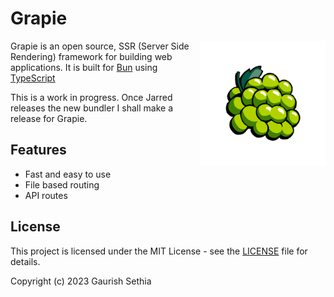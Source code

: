 # Grapie 

<img align="right" src=".github/logo.png" width="200" height="200" alt="Grapie logo">

Grapie is an open source, SSR (Server Side Rendering) framework for building web applications. 
It is built for [Bun](https://bun.sh) using [TypeScript](https://www.typescriptlang.org)

This is a work in progress. Once Jarred releases the new bundler I shall make a release for Grapie.

## Features

- Fast and easy to use
- File based routing
- API routes

## License

This project is licensed under the MIT License - see the [LICENSE](https://github.com/gaurishhs/grapie/tree/main/LICENSE) file for details. 

Copyright (c) 2023 Gaurish Sethia